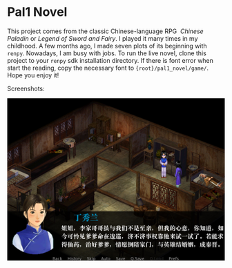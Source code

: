 # Pal1 Novel

This project comes from the classic Chinese-language RPG  *Chinese Paladin* or *Legend of Sword and Fairy*. I played it many times in my childhood. A few months ago, I made seven plots of its beginning with `renpy`. Nowadays, I am busy with jobs. To run the live novel, clone this project to your `renpy` sdk installation directory. If there is font error when start the reading, copy the necessary font to `{root}/pal1_novel/game/`. Hope you enjoy it!

Screenshots:

![](screenshot.jpg)